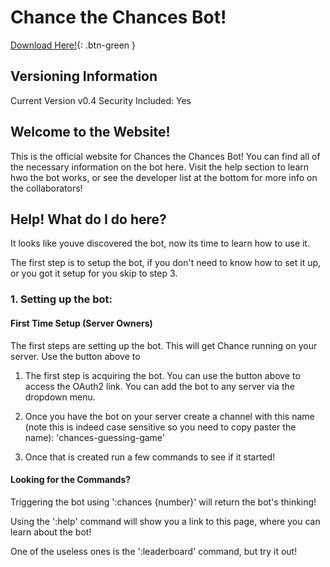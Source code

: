 # Chance the Chances Bot!

[Download Here!](https://discord.com/api/oauth2/authorize?client_id=892217333613993995&permissions=0&scope=bot){: .btn-green }

## Versioning Information

Current Version v0.4
Security Included: Yes

## Welcome to the Website!

This is the official website for Chances the Chances Bot! You can find all of the necessary information on the bot here. Visit the help section to learn hwo the bot works, or see the developer list at the bottom for more info on the collaborators!

## Help! What do I do here?

It looks like youve discovered the bot, now its time to learn how to use it.

The first step is to setup the bot, if you don't need to know how to set it up, or you got it setup for you skip to step 3.

### 1. Setting up the bot:

#### First Time Setup (Server Owners)
The first steps are setting up the bot. This will get Chance running on your server. Use the button above to

1. The first step is acquiring the bot. You can use the button above to access the OAuth2 link. You can add the bot to any server via the dropdown menu.

3. Once you have the bot on your server create a channel with this name (note this is indeed case sensitive so you need to copy paster the name): 'chances-guessing-game'

4. Once that is created run a few commands to see if it started!

#### Looking for the Commands?

Triggering the bot using ':chances {number}' will return the bot's thinking!

Using the ':help' command will show you a link to this page, where you can learn about the bot! 

One of the useless ones is the ':leaderboard' command, but try it out!

